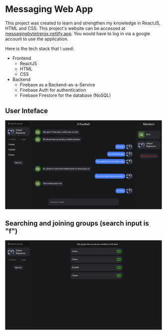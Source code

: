 # Messaging Web App

This project was created to learn and strengthen my knowledge in ReactJS, HTML and CSS. This project's website can be accessed at [messagingbytetrerox.netlify.app](https://messagingbytetrerox.netlify.app). You would have to log in via a google account to use the application.

Here is the tech stack that I used:
* Frontend
  - ReactJS
  - HTML
  - CSS
* Backend
  - Firebase as a Backend-as-a-Service
  - Firebase Auth for authentication
  - Firebase Firestore for the database (NoSQL)

## User Inteface 

![Chat Image](docs/images/Chat.png)

## Searching and joining groups (search input is "f")

![Join Image](docs/images/Join.png)
